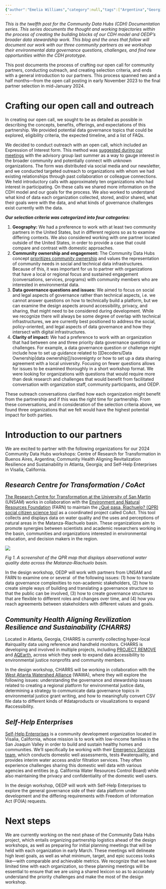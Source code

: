 ```yaml
---
{"author":"Emelia Williams","category":null,"tags":["Argentina","Georgia","California","mapping","airquality","waterquality"],"dg-publish":true,"permalink":"/documentation-blogs/15-introducing-our-partners-and-our-outreach-process/","dgPassFrontmatter":true}
---
```


_This is the twelfth post for the Community Data Hubs (CDH) Documentation series. This series documents the thought and working trajectories within the process of creating the building blocks of our CDH model and OEDP’s broader data stewardship work. This blog and the ones that follow will document our work with our three community partners as we workshop their environmental data governance questions, challenges, and find new opportunities within the CDH prototype._

This post documents the process of crafting our open call for community partners, conducting outreach, and creating selection criteria, and ends with a general introduction to our partners. This process spanned two and a half months—from the open call posting in early November 2023 to the final partner selection in mid-January 2024. 

# **Crafting our open call and outreach**
In creating our open call, we sought to be as detailed as possible in describing the concepts, benefits, offerings, and expectations of this partnership. We provided potential data governance topics that could be explored, eligibility criteria, the expected timeline, and a list of FAQs.

We decided to conduct outreach with an open call, which included an Expression of Interest form. This method was [suggested during our meetings](https://resourcelibrary.openenvironmentaldata.org/documentation-blogs/10-review-of-strategic-options-moving-forward/) with the advisory group last summer as a way to gauge interest in the broader community and potentially connect with unknown organizations. The form was distributed via social media and our newsletter, and we conducted targeted outreach to organizations with whom we had existing relationships through past collaboration or colleague connections. We held introductory calls with approximately ten organizations who had interest in participating. On these calls we shared more information on the CDH model and our goals for the process. We also worked to understand what kind of data each organization collected, stored, and/or shared, what their goals were with the data, and what kinds of governance challenges exist currently with the data.

_**Our selection criteria was categorized into four categories:**_ 
1. **Geography:** We had a preference to work with at least two community partners in the United States, but in different regions so as to examine differing contexts. We also considered working with one partner located outside of the United States, in order to provide a case that could compare and contrast with domestic approaches.
2. **Community ownership and engagement:** The Community Data Hubs concept [prioritizes community ownership](https://www.openenvironmentaldata.org/pilots/background-and-concept) and values the representation of community needs in social and technical data infrastructures. Because of this, it was important for us to partner with organizations that have a local or regional focus and sustained engagement (conversations, services, programs) with community members who are interested in environmental data.
3. **Data governance questions and issues:** We aimed to focus on social and legal aspects of governance rather than technical aspects, i.e. we cannot answer questions on how to technically build a platform, but we can examine the design aspects around accessibility, privacy, and sharing, that might need to be considered during development. While we recognize there will always be some degree of overlap with technical infrastructures, we are currently best positioned to address the social, policy-oriented, and legal aspects of data governance and how they intersect with digital infrastructures. 
4. **Clarity of impact:** We had a preference to work with an organization that had between one and three priority data governance questions or challenges. For example, a data governance question or challenge might include how to set up guidance related to [[Decoders/Data Ownership\|data ownership]]/sovereignty or how to set up a data sharing agreement with a local university. Focusing on fewer questions allows for issues to be examined thoroughly in a short workshop format. We were looking for organizations with questions that would require more than desk research and challenges that would benefit from facilitated conversation with organization staff, community participants, and OEDP.

These outreach conversations clarified how each organization might benefit from the partnership and if this was the right time for partnership. From these conversations, and in consideration of the selection criteria above, we found three organizations that we felt would have the highest potential impact for both parties.

# **Introduction to our partners**
We are excited to partner with the following organizations for our 2024 Community Data Hubs workshops: Centre of Research for Transformation in Buenos Aires, Argentina; Community Health Aligning Revitalization Resilience and Sustainability in Atlanta, Georgia; and Self-Help Enterprises in Visalia, California.

## _**Research Centre for Transformation / CoAct**_ 
[The Research Centre for Transformation at the University of San Martin](https://fund-cenit.org.ar/) (UNSAM) works in collaboration with the [Environment and Natural Resources Foundation](https://farn.org.ar/) (FARN) to maintain the [¿Qué pasa, Riachuelo? (QPR) social citizen science tool](https://mapaqpr.farn.org.ar/page/about) as a coordinated project called CoAct. This tool collects and displays data on water quality and the uses and perceptions of natural areas in the Matanza-Riachuelo basin. These organizations aim to promote synergies between scientists and academic researchers working in the basin, communities and organizations interested in environmental education, and decision makers in the region.

![](https://resize-v3.pubpub.org/eyJidWNrZXQiOiJhc3NldHMucHVicHViLm9yZyIsImtleSI6InN4dGwwenVyL1FQUk1hcC0wMTcwOTEzNzcwNzA5Mi5wbmciLCJlZGl0cyI6eyJyZXNpemUiOnsid2lkdGgiOjgwMCwiZml0IjoiaW5zaWRlIiwid2l0aG91dEVubGFyZ2VtZW50Ijp0cnVlfX19)

_Fig 1. A screenshot of the QPR map that displays observational water quality data across the Matanza-Riachuelo basin._

In the design workshop, OEDP will work with partners from UNSAM and FARN to examine one or several  of the following issues: (1) how to translate data governance complexities to non-academic stakeholders, (2) how to create simple ways of building and translating a governance structure so that the public can be involved, (3) how to create governance structures that are flexible to different roles and changes over time, and (4) how you reach agreements between stakeholders with different values and goals. 

## _**Community Health Aligning Revilization Resilience and Sustainability (CHARRS)**_
Located in Atlanta, Georgia, CHARRS is currently collecting hyper-local #airquality data using reference and handheld monitors. CHARRS is developing and involved in multiple projects, including [PROJECT REMOVE](https://www.charrs.org/projects-2) and [AQEarth](https://tools.niehs.nih.gov/portfolio/index.cfm/portfolio/grantDetail/grant_number/R44ES024031), across which they seek to expand data accessibility to environmental justice nonprofits and community members. 

In the design workshop, CHARRS will be working in collaboration with the [West Atlanta Watershed Alliance](https://www.wawa-online.org/) (WAWA), where they will explore the following issues: understanding the governance and stewardship issues related to creating a regional platform for environmental justice data, determining a strategy to communicate data governance topics in environmental justice grant writing, and how to meaningfully convert CSV file data to different kinds of #dataproducts or visualizations to expand #accessibility.

## _**Self-Help Enterprises**_
[Self-Help Enterprises](https://www.selfhelpenterprises.org/) is a community development organization located in Visalia, California, whose mission is to work with low-income families in the San Joaquin Valley in order to build and sustain healthy homes and communities. We’ll specifically be working with their [Emergency Services team](https://www.selfhelpenterprises.org/programs/emergency-services/), which conducts domestic well assessments, tests #waterquality, and provides interim water access and/or filtration services. They often experience challenges sharing this domestic well data with various agencies and entities (e.g. California Water Resources Control Board) while also maintaining the privacy and confidentiality of the domestic well users. 

In the design workshop, OEDP will work with Self-Help Enterprises to explore the general governance side of their data platform under development and the differing requirements with Freedom of Information Act (FOIA) requests.

# **Next steps**
We are currently working on the next phase of the Community Data Hubs project, which entails organizing partnership logistics ahead of the design workshops, as well as preparing for initial planning meetings that will be held with each organization in early March. These meetings will delineate high level goals, as well as what minimum, target, and epic success looks like—with comparable and achievable metrics. We recognize that we have limited time with each organization, so these planning meetings will be essential to ensure that we are using a shared lexicon so as to accurately understand the priority challenges and make the most of the design workshop.